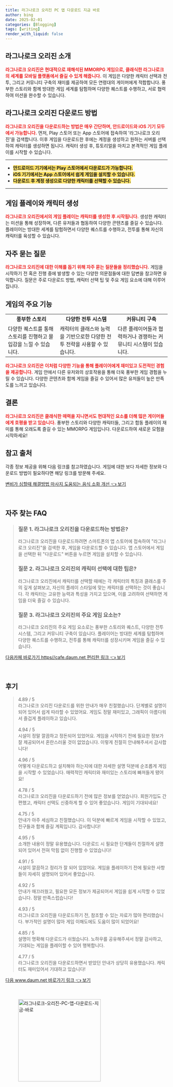 ```yaml
---
title: 라그나로크 오리진 PC 앱 다운로드 지금 바로
author: bing
date: 2025-02-01
categories: [Blogging]
tags: [writing]
render_with_liquid: false
---
```



<h2 id='게임소개'>라그나로크 오리진 소개</h2>

<p><b><span style="color: #ee2323;">라그나로크 오리진은 현대적으로 재해석된 MMORPG 게임으로, 클래식한 라그나로크의 세계를 모바일 플랫폼에서 즐길 수 있게 해줍니다.</span></b> 이 게임은 다양한 캐릭터 선택과 전투, 그리고 커뮤니티 구축의 재미를 제공하여 모든 연령대의 게이머에게 적합합니다. 풍부한 스토리와 함께 방대한 게임 세계를 탐험하며 다양한 퀘스트를 수행하고, 서로 협력하여 미션을 완수할 수 있습니다.</p>

<h2 id='다운로드 방법'>라그나로크 오리진 다운로드 방법</h2>

<p><b><span style="color: #ee2323;">라그나로크 오리진을 다운로드하는 방법은 매우 간단하며, 안드로이드와 iOS 기기 모두에서 가능합니다.</span></b> 먼저, Play 스토어 또는 App 스토어에 접속하여 '라그나로크 오리진'을 검색합니다. 이후 게임을 다운로드한 후에는 계정을 생성하고 원하는 서버를 선택하여 캐릭터를 생성하면 됩니다. 캐릭터 생성 후, 튜토리얼을 마치고 본격적인 게임 플레이를 시작할 수 있습니다.</p>

<hr />

<ul>
    <li><b><span style="background-color: #ffe066;">안드로이드 기기에서는 Play 스토어에서 다운로드가 가능합니다.</span></b></li>
    <li><b><span style="background-color: #ffe066;">iOS 기기에서는 App 스토어에서 쉽게 게임을 설치할 수 있습니다.</span></b></li>
    <li><b><span style="background-color: #ffe066;">다운로드 후 계정 생성으로 다양한 캐릭터를 선택할 수 있습니다.</span></b></li>
</ul>

<hr />

<h2 id='게임 플레이'>게임 플레이와 캐릭터 생성</h2>

<p><b><span style="color: #ee2323;">라그나로크 오리진에서의 게임 플레이는 캐릭터를 생성한 후 시작됩니다.</span></b> 생성한 캐릭터는 미션을 통해 성장하며, 다른 유저들과 협동하여 다양한 콘텐츠를 즐길 수 있습니다. 플레이어는 방대한 세계를 탐험하면서 다양한 퀘스트를 수행하고, 전투를 통해 자신의 캐릭터를 육성할 수 있습니다.</p>

<h2 id='자주 묻는 질문'>자주 묻는 질문</h2>

<p><b><span style="color: #ee2323;">라그나로크 오리진에 대한 이해를 돕기 위해 자주 묻는 질문들을 정리했습니다.</span></b> 게임을 시작하기 전 혹은 진행 중에 발생할 수 있는 다양한 의문점들에 대한 답변을 참고하면 유익합니다. 질문은 주로 다운로드 방법, 캐릭터 선택 팁 및 주요 게임 요소에 대해 이루어집니다.</p>

<h2 id='게임 기능'>게임의 주요 기능</h2>

<table>
    <tr>
        <td style="text-align: center; height: 17px;"><b>풍부한 스토리</b></td>
        <td style="text-align: center; height: 17px;"><b>다양한 전투 시스템</b></td>
        <td style="text-align: center; height: 17px;"><b>커뮤니티 구축</b></td>
    </tr>
    <tr>
        <td>다양한 퀘스트를 통해 스토리를 진행하고 몰입감을 느낄 수 있습니다.</td>
        <td>캐릭터의 클래스와 능력을 기반으로한 다양한 전투 전략을 사용할 수 있습니다.</td>
        <td>다른 플레이어들과 협력하거나 경쟁하는 커뮤니티 시스템이 있습니다.</td>
    </tr>
</table>

<p><b><span style="color: #ee2323;">라그나로크 오리진은 이처럼 다양한 기능을 통해 플레이어에게 재미있고 도전적인 경험을 제공합니다.</span></b> 게임 안에서 다른 유저와의 상호작용을 통해 더욱 풍부한 게임 경험을 누릴 수 있습니다. 다양한 콘텐츠와 함께 게임을 즐길 수 있어서 많은 유저들이 높은 만족도를 느끼고 있습니다.</p>

<h2 id='결론'>결론</h2>

<p><b><span style="color: #ee2323;">라그나로크 오리진은 클래식한 매력을 지니면서도 현대적인 요소를 더해 많은 게이머들에게 호평을 받고 있습니다.</span></b> 풍부한 스토리와 다양한 캐릭터들, 그리고 합동 플레이의 재미를 통해 오래도록 즐길 수 있는 MMORPG 게임입니다. 다운로드하여 새로운 모험을 시작하세요!</p>

<h2 id='참고 출처'>참고 출처</h2>

<p>각종 정보 제공을 위해 다음 링크를 참고하였습니다. 게임에 대한 보다 자세한 정보와 다운로드 방법이 필요하다면 해당 링크를 방문해 주세요.</p>


<p><a class="click-button" title="변비가 심할때 해결방법 마사지 도움되는 음식 소화 개선" href="https://afficreate.github.io/posts/%EB%B3%80%EB%B9%84%EA%B0%80-%EC%8B%AC%ED%95%A0%EB%95%8C-%ED%95%B4%EA%B2%B0%EB%B0%A9%EB%B2%95-%EB%A7%88%EC%82%AC%EC%A7%80-%EB%8F%84%EC%9B%80%EB%90%98%EB%8A%94-%EC%9D%8C%EC%8B%9D-%EC%86%8C%ED%99%94-%EA%B0%9C%EC%84%A0/" rel="dofollow">변비가 심할때 해결방법 마사지 도움되는 음식 소화 개선 👈 보기</a></p><br>
<h2 id='자주_찾는_FAQ'>자주 찾는 FAQ</h2>
<div itemscope="" itemtype="https://schema.org/FAQPage"> 
<blockquote> 
<div itemscope="" itemprop="mainEntity" itemtype="https://schema.org/Question"> 
<h3 itemprop="name">질문 1. 라그나로크 오리진을 다운로드하는 방법은?</h3> 
<div itemscope="" itemprop="acceptedAnswer" itemtype="https://schema.org/Answer"> 
<span itemprop="text"> 
<p>라그나로크 오리진을 다운로드하려면 스마트폰의 앱 스토어에 접속하여 "라그나로크 오리진"을 검색한 후, 게임을 다운로드할 수 있습니다. 앱 스토어에서 게임을 선택한 뒤 "다운로드" 버튼을 누르면 게임을 설치할 수 있습니다.</p> 
</span> 
</div> 
</div> 

<div itemscope="" itemprop="mainEntity" itemtype="https://schema.org/Question"> 
<h3 itemprop="name">질문 2. 라그나로크 오리진의 캐릭터 선택에 대한 팁은?</h3> 
<div itemscope="" itemprop="acceptedAnswer" itemtype="https://schema.org/Answer"> 
<span itemprop="text"> 
<p>라그나로크 오리진에서 캐릭터를 선택할 때에는 각 캐릭터의 특징과 클래스를 주의 깊게 살펴보고, 자신의 플레이 스타일에 맞는 캐릭터를 선택하는 것이 좋습니다. 각 캐릭터는 고유한 능력과 특성을 가지고 있으며, 이를 고려하여 선택하면 게임을 더욱 즐길 수 있습니다.</p> 
</span> 
</div> 
</div> 

<div itemscope="" itemprop="mainEntity" itemtype="https://schema.org/Question"> 
<h3 itemprop="name">질문 3. 라그나로크 오리진의 주요 게임 요소는?</h3> 
<div itemscope="" itemprop="acceptedAnswer" itemtype="https://schema.org/Answer"> 
<span itemprop="text"> 
<p>라그나로크 오리진의 주요 게임 요소로는 풍부한 스토리와 퀘스트, 다양한 전투 시스템, 그리고 커뮤니티 구축이 있습니다. 플레이어는 방대한 세계를 탐험하며 다양한 퀘스트를 수행하고, 전투를 통해 캐릭터를 성장시키며 게임을 즐길 수 있습니다.</p> 
</span> 
</div> 
</div> 
</blockquote> 
</div>
<p><a class="click-button" title="다음카페 바로가기 https//cafe.daum.net 편리한 링크" href="https://afficreate.github.io/posts/%EB%8B%A4%EC%9D%8C%EC%B9%B4%ED%8E%98-%EB%B0%94%EB%A1%9C%EA%B0%80%EA%B8%B0-httpscafe.daum.net-%ED%8E%B8%EB%A6%AC%ED%95%9C-%EB%A7%81%ED%81%AC/" rel="dofollow">다음카페 바로가기 https//cafe.daum.net 편리한 링크 👈 보기</a></p><br>
<h2 id='후기'>후기</h2>
<div itemscope itemtype="https://schema.org/Product">
  <blockquote>
  <div itemprop="review" itemscope itemtype="https://schema.org/Review">
      <div itemprop="reviewRating" itemscope itemtype="https://schema.org/Rating"> <span itemprop="ratingValue">4.89</span> / <span itemprop="bestRating">5</span> </div>
      <span itemprop="reviewBody">라그나로크 오리진 다운로드를 위한 안내가 매우 친절했습니다. 단계별로 설명이 되어 있어서 쉽게 따라할 수 있었어요. 게임도 정말 재미있고, 그래픽이 아름다워서 즐겁게 플레이하고 있습니다.</span>
  </div>
  <br>
  <div itemprop="review" itemscope itemtype="https://schema.org/Review">
      <div itemprop="reviewRating" itemscope itemtype="https://schema.org/Rating"> <span itemprop="ratingValue">4.94</span> / <span itemprop="bestRating">5</span> </div>
      <span itemprop="reviewBody">시설이 정말 깔끔하고 정돈되어 있었어요. 게임을 시작하기 전에 필요한 정보가 잘 제공되어서 혼란스러울 것이 없었습니다. 이렇게 친절히 안내해주셔서 감사합니다!</span>
  </div>
  <br>
  <div itemprop="review" itemscope itemtype="https://schema.org/Review">
      <div itemprop="reviewRating" itemscope itemtype="https://schema.org/Rating"> <span itemprop="ratingValue">4.96</span> / <span itemprop="bestRating">5</span> </div>
      <span itemprop="reviewBody">어떻게 다운로드하고 설치해야 하는지에 대한 자세한 설명 덕분에 순조롭게 게임을 시작할 수 있었습니다. 매력적인 캐릭터와 재미있는 스토리에 빠져들게 됐어요!</span>
  </div>
  <br>
  <div itemprop="review" itemscope itemtype="https://schema.org/Review">
      <div itemprop="reviewRating" itemscope itemtype="https://schema.org/Rating"> <span itemprop="ratingValue">4.78</span> / <span itemprop="bestRating">5</span> </div>
      <span itemprop="reviewBody">라그나로크 오리진을 다운로드하기 전에 많은 정보를 얻었습니다. 회원가입도 간편했고, 캐릭터 선택도 신중하게 할 수 있어 좋았습니다. 게임이 기대되네요!</span>
  </div>
  <br>
  <div itemprop="review" itemscope itemtype="https://schema.org/Review">
      <div itemprop="reviewRating" itemscope itemtype="https://schema.org/Rating"> <span itemprop="ratingValue">4.75</span> / <span itemprop="bestRating">5</span> </div>
      <span itemprop="reviewBody">안내가 아주 세심하고 친절했습니다. 이 덕분에 빠르게 게임을 시작할 수 있었고, 친구들과 함께 즐길 계획입니다. 감사합니다!</span>
  </div>
  <br>
  <div itemprop="review" itemscope itemtype="https://schema.org/Review">
      <div itemprop="reviewRating" itemscope itemtype="https://schema.org/Rating"> <span itemprop="ratingValue">4.95</span> / <span itemprop="bestRating">5</span> </div>
      <span itemprop="reviewBody">소개한 내용이 정말 유용했습니다. 다운로드 시 필요한 단계들이 친절하게 설명되어 있어서 전혀 막힘 없이 진행할 수 있었습니다!</span>
  </div>
  <br>
  <div itemprop="review" itemscope itemtype="https://schema.org/Review">
      <div itemprop="reviewRating" itemscope itemtype="https://schema.org/Rating"> <span itemprop="ratingValue">4.91</span> / <span itemprop="bestRating">5</span> </div>
      <span itemprop="reviewBody">시설이 깔끔하고 정리가 잘 되어 있었어요. 게임을 플레이하기 전에 필요한 사항들이 자세히 설명되어 있어서 좋았습니다.</span>
  </div>
  <br>
  <div itemprop="review" itemscope itemtype="https://schema.org/Review">
      <div itemprop="reviewRating" itemscope itemtype="https://schema.org/Rating"> <span itemprop="ratingValue">4.92</span> / <span itemprop="bestRating">5</span> </div>
      <span itemprop="reviewBody">안내가 매끄러웠고, 필요한 모든 정보가 제공되어서 게임을 쉽게 시작할 수 있었습니다. 정말 만족스럽습니다!</span>
  </div>
  <br>
  <div itemprop="review" itemscope itemtype="https://schema.org/Review">
      <div itemprop="reviewRating" itemscope itemtype="https://schema.org/Rating"> <span itemprop="ratingValue">4.93</span> / <span itemprop="bestRating">5</span> </div>
      <span itemprop="reviewBody">라그나로크 오리진을 다운로드하기 전, 참조할 수 있는 자료가 많아 편리했습니다. 부가적인 설명이 많아 게임 이해도에도 도움이 많이 되었어요!</span>
  </div>
  <br>
  <div itemprop="review" itemscope itemtype="https://schema.org/Review">
      <div itemprop="reviewRating" itemscope itemtype="https://schema.org/Rating"> <span itemprop="ratingValue">4.85</span> / <span itemprop="bestRating">5</span> </div>
      <span itemprop="reviewBody">설명이 명확해 다운로드가 쉬웠습니다. 노하우를 공유해주셔서 정말 감사하고, 기대되는 게임을 플레이할 수 있어 행복합니다.</span>
  </div>
  <br>
  <div itemprop="review" itemscope itemtype="https://schema.org/Review">
      <div itemprop="reviewRating" itemscope itemtype="https://schema.org/Rating"> <span itemprop="ratingValue">4.77</span> / <span itemprop="bestRating">5</span> </div>
      <span itemprop="reviewBody">라그나로크 오리진을 다운로드하면서 받았던 안내가 상당히 유용했습니다. 캐릭터도 재미있어서 기대하고 있습니다!</span>
  </div>
  </blockquote>
</div>
<p><a class="click-button" title="다음 www.daum.net 바로가기 링크" href="https://afficreate.github.io/posts/%EB%8B%A4%EC%9D%8C-www.daum.net-%EB%B0%94%EB%A1%9C%EA%B0%80%EA%B8%B0-%EB%A7%81%ED%81%AC/" rel="dofollow">다음 www.daum.net 바로가기 링크 👈 보기</a></p><br>
<figure class="image"><img src="https://afficreate.github.io/assets/img/thumbnail/라그나로크-오리진-PC-앱-다운로드-지금-바로.webp" alt="라그나로크-오리진-PC-앱-다운로드-지금-바로" width="256" height="256"></figure>